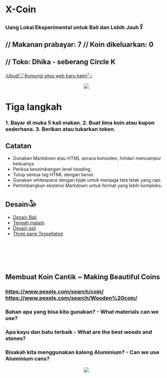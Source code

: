 # X-Coin

### Uang Lokal Eksperimental untuk Bali dan Lebih Jauh 𓍳

## // Makanan prabayar: 7 // Koin dikeluarkan: 0

## // Toko: Dhika - seberang Circle K

[¡Ubud!𓀫Kunjungi situs web baru kami𓃚](https://ubud.vercel.app/)

<p align="center">
<img src="https://raw.githubusercontent.com/Morningstar88/X/main/pics/midnight-first-screen.png">
</p>

# Tiga langkah

### 1. Bayar di muka 5 kali makan. 2. Buat lima koin atau kupon sederhana. 3. Berikan atau tukarkan token.

## Catatan

* Gunakan Markdown atau HTML secara konsisten, hindari mencampur keduanya.
* Periksa keseimbangan level heading.
* Tutup semua tag HTML dengan benar.
* Gunakan whitespace dengan bijak untuk menjaga tata letak yang rapi.
* Pertimbangkan ekstensi Markdown untuk format yang lebih kompleks.
## Desain𓅇
* [Desain Bali](https://codepen.io/Teeke/pen/rNRKJpG).
* [Tengah malam](https://codepen.io/Teeke/pen/ZERPVWx).
* [Desain asli](https://codepen.io/stefcharle/pen/Gydvbx).
* [Three pane Tessellated](https://codepen.io/Teeke/pen/gOEdvdq).<br><br><br><br><br><br>
## Membuat Koin Cantik ~ Making Beautiful Coins
### https://www.pexels.com/search/coin/ https://www.pexels.com/search/Wooden%20coin/
### Bahan apa yang bisa kita gunakan? - What materials can we use?
### Apa kayu dan batu terbaik - What are the best woods and stones?
### Bisakah kita menggunakan kaleng Aluminium? - Can we use Aluminium cans?



<p align="center">
<img src="https://raw.githubusercontent.com/Morningstar88/X/main/pics/Kalki-Better-Screenshot.png">
</p>
